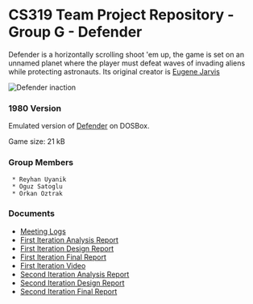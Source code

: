 # CS319 Team Project Repository - Group G - Defender
Defender is a horizontally scrolling shoot 'em up, the game is set on an unnamed planet where the player must defeat waves of invading aliens while protecting astronauts. Its original creator is [Eugene Jarvis](https://en.wikipedia.org/wiki/Eugene_Jarvis)

![Defender inaction](https://www.gamasutra.com/db_area/images/feature/4078/0102.png)

### 1980 Version
 Emulated version of [Defender](https://www.retrogames.cz/play_178-DOS.php?language=EN) on DOSBox.
 
 Game size: 21 kB

### Group Members 
```
 * Reyhan Uyanik
 * Oguz Satoglu
 * Orkan Oztrak
```

### Documents
* [Meeting Logs](https://docs.google.com/document/d/1qEJ6nFqEtgYJSkicOtUf7aZV2gmKFIhfzx-Ou4kTYtI/edit?usp=drivesdk)
* [First Iteration Analysis Report](https://docs.google.com/document/d/1kCiYqhv7TrvkiQ7UVyPNCWsI8p-CdFceH0elyHzofAM/edit)
* [First Iteration Design Report](https://docs.google.com/document/d/14IYDKv3U691FO_2tURb3YoFpb22GJuVd0SUzka2YrfY/edit?usp=sharing)
* [First Iteration Final Report](https://docs.google.com/document/d/13GELK04jHV4weMeYai5LXqW5SG1GoioDZTDov_6CC8A/edit?usp=sharing)
* [First Iteration Video](https://youtu.be/4UYWW4Ab-_s)
* [Second Iteration Analysis Report](https://docs.google.com/document/d/1qGTOvbF9WYx_Be4xzx6xO3dyCsOTYk8V_sgvSQl5-pk/edit#)
* [Second Iteration Design Report](https://docs.google.com/document/d/1_0nUkxbKXrj9le669dVw0D-bk2Db1tp6x3SW0yMG7uc/edit)
* [Second Iteration Final Report](https://docs.google.com/document/d/1UdPXbfww6Cc7jP5eCq5JpyY063_8LGDGBT2qz89j_M0/edit?usp=sharing)
